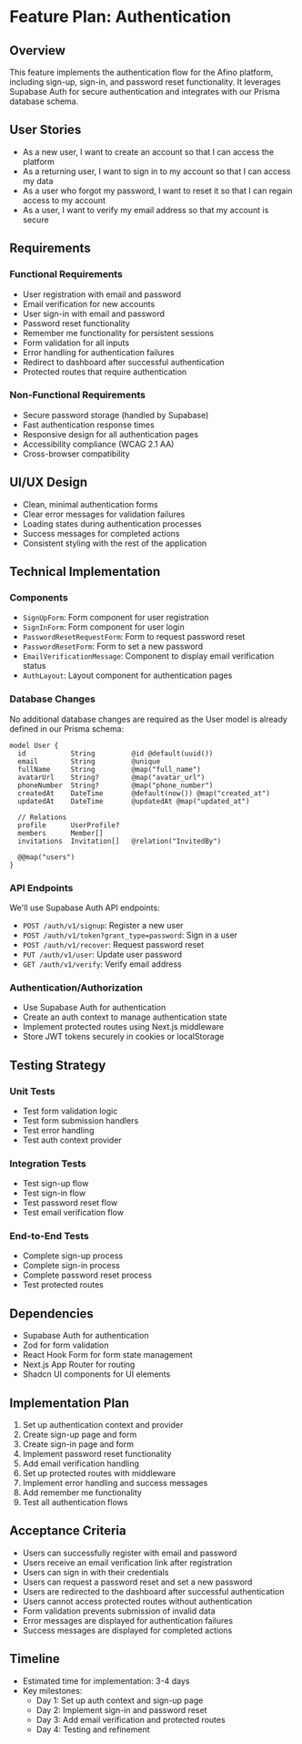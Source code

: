 # Feature Plan: Authentication

## Overview

This feature implements the authentication flow for the Afino platform, including sign-up, sign-in, and password reset functionality. It leverages Supabase Auth for secure authentication and integrates with our Prisma database schema.

## User Stories

- As a new user, I want to create an account so that I can access the platform
- As a returning user, I want to sign in to my account so that I can access my data
- As a user who forgot my password, I want to reset it so that I can regain access to my account
- As a user, I want to verify my email address so that my account is secure

## Requirements

### Functional Requirements

- User registration with email and password
- Email verification for new accounts
- User sign-in with email and password
- Password reset functionality
- Remember me functionality for persistent sessions
- Form validation for all inputs
- Error handling for authentication failures
- Redirect to dashboard after successful authentication
- Protected routes that require authentication

### Non-Functional Requirements

- Secure password storage (handled by Supabase)
- Fast authentication response times
- Responsive design for all authentication pages
- Accessibility compliance (WCAG 2.1 AA)
- Cross-browser compatibility

## UI/UX Design

- Clean, minimal authentication forms
- Clear error messages for validation failures
- Loading states during authentication processes
- Success messages for completed actions
- Consistent styling with the rest of the application

## Technical Implementation

### Components

- `SignUpForm`: Form component for user registration
- `SignInForm`: Form component for user login
- `PasswordResetRequestForm`: Form to request password reset
- `PasswordResetForm`: Form to set a new password
- `EmailVerificationMessage`: Component to display email verification status
- `AuthLayout`: Layout component for authentication pages

### Database Changes

No additional database changes are required as the User model is already defined in our Prisma schema:

```prisma
model User {
  id           String         @id @default(uuid())
  email        String         @unique
  fullName     String         @map("full_name")
  avatarUrl    String?        @map("avatar_url")
  phoneNumber  String?        @map("phone_number")
  createdAt    DateTime       @default(now()) @map("created_at")
  updatedAt    DateTime       @updatedAt @map("updated_at")
  
  // Relations
  profile      UserProfile?
  members      Member[]
  invitations  Invitation[]   @relation("InvitedBy")

  @@map("users")
}
```

### API Endpoints

We'll use Supabase Auth API endpoints:

- `POST /auth/v1/signup`: Register a new user
- `POST /auth/v1/token?grant_type=password`: Sign in a user
- `POST /auth/v1/recover`: Request password reset
- `PUT /auth/v1/user`: Update user password
- `GET /auth/v1/verify`: Verify email address

### Authentication/Authorization

- Use Supabase Auth for authentication
- Create an auth context to manage authentication state
- Implement protected routes using Next.js middleware
- Store JWT tokens securely in cookies or localStorage

## Testing Strategy

### Unit Tests

- Test form validation logic
- Test form submission handlers
- Test error handling
- Test auth context provider

### Integration Tests

- Test sign-up flow
- Test sign-in flow
- Test password reset flow
- Test email verification flow

### End-to-End Tests

- Complete sign-up process
- Complete sign-in process
- Complete password reset process
- Test protected routes

## Dependencies

- Supabase Auth for authentication
- Zod for form validation
- React Hook Form for form state management
- Next.js App Router for routing
- Shadcn UI components for UI elements

## Implementation Plan

1. Set up authentication context and provider
2. Create sign-up page and form
3. Create sign-in page and form
4. Implement password reset functionality
5. Add email verification handling
6. Set up protected routes with middleware
7. Implement error handling and success messages
8. Add remember me functionality
9. Test all authentication flows

## Acceptance Criteria

- Users can successfully register with email and password
- Users receive an email verification link after registration
- Users can sign in with their credentials
- Users can request a password reset and set a new password
- Users are redirected to the dashboard after successful authentication
- Users cannot access protected routes without authentication
- Form validation prevents submission of invalid data
- Error messages are displayed for authentication failures
- Success messages are displayed for completed actions

## Timeline

- Estimated time for implementation: 3-4 days
- Key milestones:
  - Day 1: Set up auth context and sign-up page
  - Day 2: Implement sign-in and password reset
  - Day 3: Add email verification and protected routes
  - Day 4: Testing and refinement 